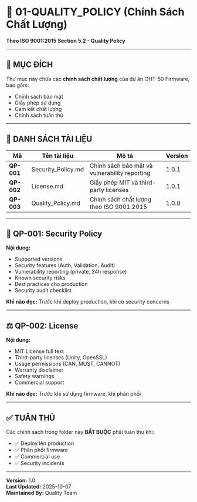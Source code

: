 # 📜 01-QUALITY_POLICY (Chính Sách Chất Lượng)

**Theo ISO 9001:2015 Section 5.2 - Quality Policy**

---

## 🎯 **MỤC ĐÍCH**

Thư mục này chứa các **chính sách chất lượng** của dự án OHT-50 Firmware, bao gồm:
- Chính sách bảo mật
- Giấy phép sử dụng
- Cam kết chất lượng
- Chính sách tuân thủ

---

## 📄 **DANH SÁCH TÀI LIỆU**

| **Mã** | **Tên tài liệu** | **Mô tả** | **Version** |
|--------|------------------|-----------|-------------|
| **QP-001** | Security_Policy.md | Chính sách bảo mật và vulnerability reporting | 1.0.1 |
| **QP-002** | License.md | Giấy phép MIT và third-party licenses | 1.0.1 |
| **QP-003** | Quality_Policy.md | Chính sách chất lượng theo ISO 9001:2015 | 1.0.0 |

---

## 🔐 **QP-001: Security Policy**

**Nội dung:**
- Supported versions
- Security features (Auth, Validation, Audit)
- Vulnerability reporting (private, 24h response)
- Known security risks
- Best practices cho production
- Security audit checklist

**Khi nào đọc:** Trước khi deploy production, khi có security concerns

---

## ⚖️ **QP-002: License**

**Nội dung:**
- MIT License full text
- Third-party licenses (Unity, OpenSSL)
- Usage permissions (CAN, MUST, CANNOT)
- Warranty disclaimer
- Safety warnings
- Commercial support

**Khi nào đọc:** Trước khi sử dụng firmware, khi phân phối

---

## ✅ **TUÂN THỦ**

Các chính sách trong folder này **BẮT BUỘC** phải tuân thủ khi:
- ✅ Deploy lên production
- ✅ Phân phối firmware
- ✅ Commercial use
- ✅ Security incidents

---

**Version:** 1.0  
**Last Updated:** 2025-10-07  
**Maintained By:** Quality Team

